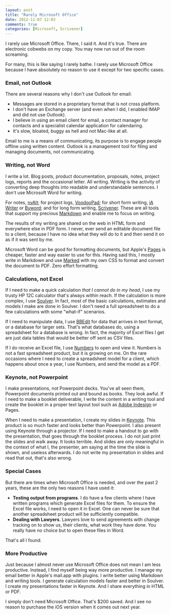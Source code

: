 ```yaml
---
layout: post
title: "Rarely Microsoft Office"
date: 2012-11-07 12:03
comments: true
categories: [Microsoft, Scrivener]
---
```


I rarely use Microsoft Office. There, I said it. And it's true. There are electronic cobwebs on my copy. You may now run out of the room screaming. 

For many, this is like saying I rarely bathe. I rarely use Microsoft Office because I have absolutely no reason to use it except for two specific cases.

### Email, not Outlook

There are several reasons why I don't use Outlook for email:

* Messages are stored in a proprietary format that is not cross platform.
* I don't have an Exchange server (and even when I did, I enabled IMAP and did not use Outlook).
* I believe in using an email client for email, a contact manager for contacts and a specialist calendar application for calendaring.
* It's slow, bloated, buggy as hell and not Mac-like at all.

Email to me is a means of communicating, its purpose is to engage people offline using written content. Outlook is a management tool for filing and managing documents, not communicating.

### Writing, not Word

I write a lot. Blog posts, product documentation, proposals, notes, project logs, reports and the occasional letter. All writing. Writing is the activity of converting deep thoughts into readable and understandable  sentences. I don't use Microsoft Word for writing.

For notes, [nvAlt](http://brettterpstra.com/project/nvalt/); for project logs, [VoodooPad](http://flyingmeat.com/voodoopad/); for short form writing, [iA Writer](http://www.iawriter.com) or [Byword](http://bywordapp.com); and for long form writing, [Scrivener](http://www.literatureandlatte.com/scrivener.php). These are all tools that support my precious [Markdown](http://daringfireball.net/projects/markdown/) and enable me to focus on writing.

The results of my writing are shared on the web in HTML form and everywhere else in PDF form. I never, ever send an editable document file to a client, because I have no idea what they will do to it and then send it on as if it was sent by me.

Microsoft Word can be good for formatting documents, but Apple's [Pages](http://www.apple.com/iwork/pages/) is cheaper, faster and way easier to use for this. Having said this, I mostly write in Markdown and use [Marked](http://markedapp.com) with my own CSS to format and convert the document to PDF. Zero effort formatting.

### Calculations, not Excel

If I need to make a quick calculation *that I cannot do in my head*, I use my trusty HP 12C calculator that's always within reach. If the calculation is more complex, I use [Soulver](http://www.acqualia.com/soulver/). In fact, most of the basic calculations, estimates and models I make are done in Soulver. I don't need a full spreadsheet to do a few calculations with some "what-if" scenarios.

If I need to manipulate data, I use [BBEdit](http://www.barebones.com/products/bbedit/index.html) for data that arrives in text format, or a database for larger sets. That's what databases do, using a spreadsheet for a database is wrong. In fact, the majority of Excel files I get are just data tables that would be better off sent as CSV files.

If I do receive an Excel file, I use [Numbers](http://www.apple.com/iwork/numbers/) to open and view it. Numbers is not a fast spreadsheet product, but it is growing on me. On the rare occasions where I need to create a spreadsheet model for a client, which happens about once a year, I use Numbers, and send the model as a PDF.

### Keynote, not Powerpoint

I make presentations, not Powerpoint decks. You've all seen them, Powerpoint documents printed out and bound as books. They look awful. If I need to make a booklet deliverable, I write the content in a writing tool and create the booklet in a proper text layout tool such as [Adobe Indesign](http://www.adobe.com/products/indesign.html) or Pages.

When I need to make a presentation, I create my slides in [Keynote](http://www.apple.com/iwork/keynote/). This product is so much faster and looks better than Powerpoint. I also present using Keynote through a projector. If I need to make a handout to go with the presentation, that goes through the booklet process. I do not just print the slides and walk away. It looks terrible. And slides are only meaningful in the context of what I, the presenter, am saying at the time the slide is shown, and useless afterwards. I do not write my presentation in slides and read that out, that's also wrong.

### Special Cases

But there are times when Microsoft Office is needed, and over the past 2 years, these are the only two reasons I have used it:

* **Testing output from programs**. I do have a few clients where I have written programs which generate Excel files for them. To ensure the Excel file works, I need to open it in Excel. One can never be sure that another spreadsheet product will be sufficiently compatible.
* **Dealing with Lawyers**. Lawyers love to send agreements with change tracking on to show us, their clients, what work they have done. You really have no choice but to open these files in Word.

That's all I found.

### More Productive

Just because I almost never use Microsoft Office does not mean I am less productive. Instead, I find myself being way more productive. I manage my email better in Apple's mail.app with plugins. I write better using Markdown and writing tools. I generate calculation models faster and better in Soulver. I create my presentations faster in Keynote. And I share everything in HTML or PDF. 

I simply don't need Microsoft Office. That's $200 saved. And I see no reason to purchase the iOS version when it comes out next year.
